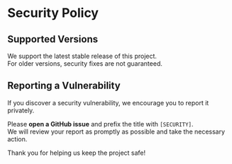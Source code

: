 # Security Policy

## Supported Versions
We support the latest stable release of this project.  
For older versions, security fixes are not guaranteed.

## Reporting a Vulnerability
If you discover a security vulnerability, we encourage you to report it privately.

Please **open a GitHub issue** and prefix the title with `[SECURITY]`.  
We will review your report as promptly as possible and take the necessary action.

Thank you for helping us keep the project safe!
